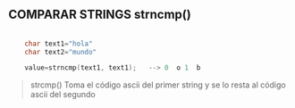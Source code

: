 ## COMPARAR STRINGS strncmp()

```cpp
    
    char text1="hola"
    char text2="mundo"

    value=strncmp(text1, text1);   --> 0  o 1  b 

```

> strcmp() Toma el código ascii del primer string y se lo resta al código ascii del segundo